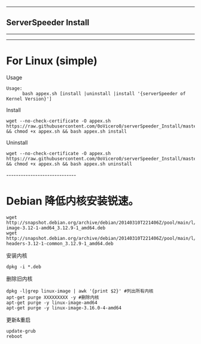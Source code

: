 -----------------------------   
##  ServerSpeeder Install     
-----------------------------      
----------------------------- 
# For Linux (simple)   
Usage    
```
Usage:     
      bash appex.sh [install |uninstall |install '{serverSpeeder of Kernel Version}']     
```
Install
```
wget --no-check-certificate -O appex.sh https://raw.githubusercontent.com/0oVicero0/serverSpeeder_Install/master/appex.sh && chmod +x appex.sh && bash appex.sh install

```    
Uninstall    
```
wget --no-check-certificate -O appex.sh https://raw.githubusercontent.com/0oVicero0/serverSpeeder_Install/master/appex.sh && chmod +x appex.sh && bash appex.sh uninstall

```  
-----------------------------    
# Debian 降低内核安装锐速。
```    
wget http://snapshot.debian.org/archive/debian/20140310T221406Z/pool/main/l/linux/linux-image-3.12-1-amd64_3.12.9-1_amd64.deb  
wget http://snapshot.debian.org/archive/debian/20140310T221406Z/pool/main/l/linux/linux-headers-3.12-1-common_3.12.9-1_amd64.deb

```
安装内核
```    
dpkg -i *.deb

```
删除旧内核
```    
dpkg -l|grep linux-image | awk '{print $2}' #列出所有内核  
apt-get purge XXXXXXXXX -y #删除内核
apt-get purge -y linux-image-amd64
apt-get purge -y linux-image-3.16.0-4-amd64
```
更新&重启
```    
update-grub   
reboot
```

